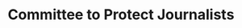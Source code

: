 ---
blog: https://cpj.org/blog/
facebook: https://facebook.com/committeetoprotectjournalists
logohandle: cpj
sort: cpj
title: Committee to Protect Journalists
twitter: https://x.com/pressfreedom
website: https://cpj.org/
wikipedia: https://en.wikipedia.org/wiki/Committee_to_Protect_Journalists
youtube: http://youtube.com/user/cpjmultimedia
---